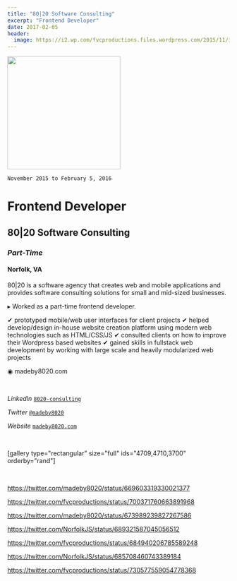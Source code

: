 ```yaml
---
title: "80|20 Software Consulting"
excerpt: "Frontend Developer"
date: 2017-02-05
header:
  image: https://i2.wp.com/fvcproductions.files.wordpress.com/2015/11/img_0164.jpg
---
```


<img class="aligncenter size-full" src="http://madeby8020.com/img/badge.png" width="256" />

<code>November 2015 to February 5, 2016</code>

<h1>Frontend Developer</h1>
<h2>80|20 Software Consulting</h2>
<h3><i>Part-Time</i></h3>
<h4>Norfolk, VA</h4>

<p class="intro">80|20 is a software agency that creates web and mobile applications and provides software consulting solutions for small and mid-sized businesses.</p>

▸ Worked as a part-time frontend developer.

✔ prototyped mobile/web user interfaces for client projects
✔ helped develop/design in-house website creation platform using modern web technologies such as HTML/CSS/JS
✔ consulted clients on how to improve their Wordpress based websites
✔ gained skills in fullstack web development by working with large scale and heavily modularized web projects

◉ madeby8020.com

&nbsp;

<i>LinkedIn</i> <code><a href="https://www.linkedin.com/company/8020-consulting" target="_blank">8020-consulting</a></code>

<i>Twitter</i> <code><a href="http://twitter.com/@madeby8020" target="_blank">@madeby8020</a></code>

<i>Website</i> <code><a href="http://madeby8020.com" target="_blank">madeby8020.com</a></code>

&nbsp;

[gallery type="rectangular" size="full" ids="4709,4710,3700" orderby="rand"]

&nbsp;

https://twitter.com/madeby8020/status/669603319330021377

https://twitter.com/fvcproductions/status/700371760663891968

https://twitter.com/madeby8020/status/673989239827267586

https://twitter.com/NorfolkJS/status/689321587045056512

https://twitter.com/fvcproductions/status/684940206785589248

https://twitter.com/NorfolkJS/status/685708460743389184

https://twitter.com/fvcproductions/status/730577559054778368
